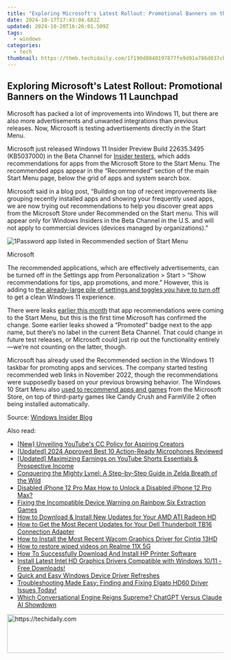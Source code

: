 ```yaml
---
title: "Exploring Microsoft's Latest Rollout: Promotional Banners on the Windows 11 Launchpad"
date: 2024-10-17T17:43:04.682Z
updated: 2024-10-20T16:26:01.509Z
tags:
  - windows
categories:
  - tech
thumbnail: https://thmb.techidaily.com/1f190d8040197877fe9d91a786d037cb715f0068f8eaaf0f310614210c430f98.jpg
---
```


## Exploring Microsoft's Latest Rollout: Promotional Banners on the Windows 11 Launchpad

Microsoft has packed a lot of improvements into Windows 11, but there are also more advertisements and unwanted integrations than previous releases. Now, Microsoft is testing advertisements directly in the Start Menu.

 Microsoft just released Windows 11 Insider Preview Build 22635.3495 (KB5037000) in the Beta Channel for [Insider testers](https://tiktok-clips.techidaily.com/2024-approved-deciphering-tiktoks-pfp-code-a-thorough-analysis/), which adds recommendations for apps from the Microsoft Store to the Start Menu. The recommended apps appear in the “Recommended” section of the main Start Menu page, below the grid of apps and system search box.

 Microsoft said in a blog post, “Building on top of recent improvements like grouping recently installed apps and showing your frequently used apps, we are now trying out recommendations to help you discover great apps from the Microsoft Store under Recommended on the Start menu. This will appear only for Windows Insiders in the Beta Channel in the U.S. and will not apply to commercial devices (devices managed by organizations).”

![1Password app listed in Recommended section of Start Menu](https://static1.howtogeekimages.com/wordpress/wp-content/uploads/2024/04/untitled.png) 

Microsoft

 The recommended applications, which are effectively advertisements, can be turned off in the Settings app from Personalization > Start > “Show recommendations for tips, app promotions, and more.” However, this is adding to [the already-large pile of settings and toggles you have to turn off](https://screen-mirror.techidaily.com/how-to-cast-apple-iphone-14-to-chromecast-drfone-by-drfone-ios/) to get a clean Windows 11 experience.

 There were leaks [earlier this month](https://www.pcworld.com/article/2300741/even-more-ads-are-coming-to-the-windows-start-menu.html) that app recommendations were coming to the Start Menu, but this is the first time Microsoft has confirmed the change. Some earlier leaks showed a “Promoted” badge next to the app name, but there’s no label in the current Beta Channel. That could change in future test releases, or Microsoft could just rip out the functionality entirely—we’re not counting on the latter, though.

 Microsoft has already used the Recommended section in the Windows 11 taskbar for promoting apps and services. The company started testing recommended web links in November 2022, though the recommendations were supposedly based on your previous browsing behavior. The Windows 10 Start Menu also [used to recommend apps and games](https://facebook-clips.techidaily.com/updated-download-facebook-audio-mp3s/) from the Microsoft Store, on top of third-party games like Candy Crush and FarmVille 2 often being installed automatically.

 Source: [Windows Insider Blog](https://blogs.windows.com/windows-insider/2024/04/12/announcing-windows-11-insider-preview-build-22635-3495-beta-channel/)

<ins class="adsbygoogle"
     style="display:block"
     data-ad-format="autorelaxed"
     data-ad-client="ca-pub-7571918770474297"
     data-ad-slot="1223367746"></ins>

<ins class="adsbygoogle"
     style="display:block"
     data-ad-client="ca-pub-7571918770474297"
     data-ad-slot="8358498916"
     data-ad-format="auto"
     data-full-width-responsive="true"></ins>

<span class="atpl-alsoreadstyle">Also read:</span>
<div><ul>
<li><a href="https://youtube-webster.techidaily.com/nveiling-youtubes-cc-policy-for-aspiring-creators/"><u>[New] Unveiling YouTube's CC Policy for Aspiring Creators</u></a></li>
<li><a href="https://fox-cloud.techidaily.com/updated-2024-approved-best-10-action-ready-microphones-reviewed/"><u>[Updated] 2024 Approved Best 10 Action-Ready Microphones Reviewed</u></a></li>
<li><a href="https://youtube-docs.techidaily.com/ed-maximizing-earnings-on-youtube-shorts-essentials-and-prospective-income/"><u>[Updated] Maximizing Earnings on YouTube Shorts Essentials & Prospective Income</u></a></li>
<li><a href="https://techtrends.techidaily.com/conquering-the-mighty-lynel-a-step-by-step-guide-in-zelda-breath-of-the-wild/"><u>Conquering the Mighty Lynel: A Step-by-Step Guide in Zelda Breath of the Wild</u></a></li>
<li><a href="https://ios-unlock.techidaily.com/disabled-iphone-12-pro-max-how-to-unlock-a-disabled-iphone-12-pro-max-by-drfone-ios/"><u>Disabled iPhone 12 Pro Max How to Unlock a Disabled iPhone 12 Pro Max?</u></a></li>
<li><a href="https://program-issues.techidaily.com/fixing-the-incompatible-device-warning-on-rainbow-six-extraction-games/"><u>Fixing the Incompatible Device Warning on Rainbow Six Extraction Games</u></a></li>
<li><a href="https://win-dash.techidaily.com/how-to-download-and-install-new-updates-for-your-amd-ati-radeon-hd/"><u>How to Download & Install New Updates for Your AMD ATI Radeon HD</u></a></li>
<li><a href="https://win-dash.techidaily.com/how-to-get-the-most-recent-updates-for-your-dell-thunderbolt-tb16-connection-adapter/"><u>How to Get the Most Recent Updates for Your Dell Thunderbolt TB16 Connection Adapter</u></a></li>
<li><a href="https://win-dash.techidaily.com/how-to-install-the-most-recent-wacom-graphics-driver-for-cintiq-13hd/"><u>How to Install the Most Recent Wacom Graphics Driver for Cintiq 13HD</u></a></li>
<li><a href="https://blog-min.techidaily.com/how-to-restore-wiped-videos-on-realme-11x-5g-by-fonelab-android-recover-video/"><u>How to restore wiped videos on Realme 11X 5G</u></a></li>
<li><a href="https://win-dash.techidaily.com/how-to-successfully-download-and-install-hp-printer-software/"><u>How To Successfully Download And Install HP Printer Software</u></a></li>
<li><a href="https://win-dash.techidaily.com/1722977561228-install-latest-intel-hd-graphics-drivers-compatible-with-windows-1011-free-downloads/"><u>Install Latest Intel HD Graphics Drivers Compatible with Windows 10/11 - Free Downloads!</u></a></li>
<li><a href="https://win-dash.techidaily.com/quick-and-easy-windows-device-driver-refreshes/"><u>Quick and Easy Windows Device Driver Refreshes</u></a></li>
<li><a href="https://win-dash.techidaily.com/1722969962144-troubleshooting-made-easy-finding-and-fixing-elgato-hd60-driver-issues-today/"><u>Troubleshooting Made Easy: Finding and Fixing Elgato HD60 Driver Issues Today!</u></a></li>
<li><a href="https://tech-hub.techidaily.com/which-conversational-engine-reigns-supreme-chatgpt-versus-claude-ai-showdown/"><u>Which Conversational Engine Reigns Supreme? ChatGPT Versus Claude AI Showdown</u></a></li>
</ul></div>

<!-- affiliate ads begin -->
<a href="https://appsumo.8odi.net/c/5597632/2151858/7443" target="_top" id="2151858">
  <img src="//a.impactradius-go.com/display-ad/7443-2151858" border="0" alt="https://techidaily.com" width="600" height="90"/>
</a>
<img height="0" width="0" src="https://appsumo.8odi.net/i/5597632/2151858/7443" style="position:absolute;visibility:hidden;" border="0" />
<!-- affiliate ads end -->


